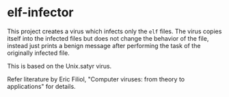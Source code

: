 # elf-infector
This project creates a virus which infects only the `elf` files. The virus copies itself into the infected files but does not change the behavior of the file, instead just prints a benign message after performing the task of the originally infected file.

This is based on the Unix.satyr virus.

Refer literature by Eric Filiol, "Computer viruses: from theory to applications" for details.
